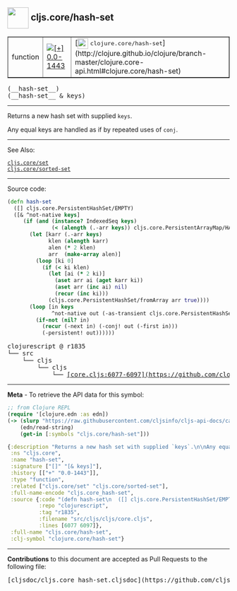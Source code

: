 ## <img width="48px" valign="middle" src="http://i.imgur.com/Hi20huC.png"> cljs.core/hash-set

 <table border="1">
<tr>

<td>function</td>
<td><a href="https://github.com/cljsinfo/cljs-api-docs/tree/0.0-1443"><img valign="middle" alt="[+] 0.0-1443" src="https://img.shields.io/badge/+-0.0--1443-lightgrey.svg"></a> </td>
<td>
[<img height="24px" valign="middle" src="http://i.imgur.com/1GjPKvB.png"> <samp>clojure.core/hash-set</samp>](http://clojure.github.io/clojure/branch-master/clojure.core-api.html#clojure.core/hash-set)
</td>
</tr>
</table>

 <samp>
(__hash-set__)<br>
</samp>
 <samp>
(__hash-set__ & keys)<br>
</samp>

---

Returns a new hash set with supplied `keys`.

Any equal keys are handled as if by repeated uses of `conj`.

---


See Also:

[`cljs.core/set`](cljs.core_set.md)<br>
[`cljs.core/sorted-set`](cljs.core_sorted-set.md)<br>

---


Source code:

```clj
(defn hash-set
  ([] cljs.core.PersistentHashSet/EMPTY)
  ([& ^not-native keys]
     (if (and (instance? IndexedSeq keys)
              (< (alength (.-arr keys)) cljs.core.PersistentArrayMap/HASHMAP_THRESHOLD))
       (let [karr (.-arr keys)
             klen (alength karr)
             alen (* 2 klen)
             arr  (make-array alen)]
         (loop [ki 0]
           (if (< ki klen)
             (let [ai (* 2 ki)]
               (aset arr ai (aget karr ki))
               (aset arr (inc ai) nil)
               (recur (inc ki)))
             (cljs.core.PersistentHashSet/fromArray arr true))))
       (loop [in keys
              ^not-native out (-as-transient cljs.core.PersistentHashSet/EMPTY)]
         (if-not (nil? in)
           (recur (-next in) (-conj! out (-first in)))
           (-persistent! out))))))
```

 <pre>
clojurescript @ r1835
└── src
    └── cljs
        └── cljs
            └── <ins>[core.cljs:6077-6097](https://github.com/clojure/clojurescript/blob/r1835/src/cljs/cljs/core.cljs#L6077-L6097)</ins>
</pre>


---

__Meta__ - To retrieve the API data for this symbol:

```clj
;; from Clojure REPL
(require '[clojure.edn :as edn])
(-> (slurp "https://raw.githubusercontent.com/cljsinfo/cljs-api-docs/catalog/cljs-api.edn")
    (edn/read-string)
    (get-in [:symbols "cljs.core/hash-set"]))
```

```clj
{:description "Returns a new hash set with supplied `keys`.\n\nAny equal keys are handled as if by repeated uses of `conj`.",
 :ns "cljs.core",
 :name "hash-set",
 :signature ["[]" "[& keys]"],
 :history [["+" "0.0-1443"]],
 :type "function",
 :related ["cljs.core/set" "cljs.core/sorted-set"],
 :full-name-encode "cljs.core_hash-set",
 :source {:code "(defn hash-set\n  ([] cljs.core.PersistentHashSet/EMPTY)\n  ([& ^not-native keys]\n     (if (and (instance? IndexedSeq keys)\n              (< (alength (.-arr keys)) cljs.core.PersistentArrayMap/HASHMAP_THRESHOLD))\n       (let [karr (.-arr keys)\n             klen (alength karr)\n             alen (* 2 klen)\n             arr  (make-array alen)]\n         (loop [ki 0]\n           (if (< ki klen)\n             (let [ai (* 2 ki)]\n               (aset arr ai (aget karr ki))\n               (aset arr (inc ai) nil)\n               (recur (inc ki)))\n             (cljs.core.PersistentHashSet/fromArray arr true))))\n       (loop [in keys\n              ^not-native out (-as-transient cljs.core.PersistentHashSet/EMPTY)]\n         (if-not (nil? in)\n           (recur (-next in) (-conj! out (-first in)))\n           (-persistent! out))))))",
          :repo "clojurescript",
          :tag "r1835",
          :filename "src/cljs/cljs/core.cljs",
          :lines [6077 6097]},
 :full-name "cljs.core/hash-set",
 :clj-symbol "clojure.core/hash-set"}

```

---

__Contributions__ to this document are accepted as Pull Requests to the following file:

 <pre>
[cljsdoc/cljs.core_hash-set.cljsdoc](https://github.com/cljsinfo/cljs-api-docs/blob/master/cljsdoc/cljs.core_hash-set.cljsdoc)
</pre>

